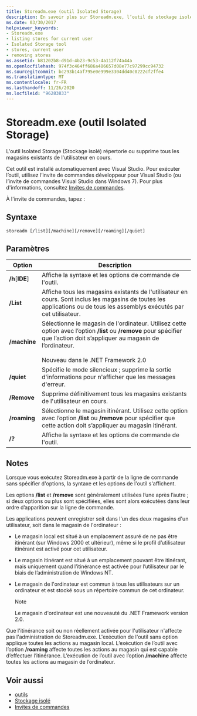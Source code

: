 ```yaml
---
title: Storeadm.exe (outil Isolated Storage)
description: En savoir plus sur Storeadm.exe, l’outil de stockage isolé. Cet outil répertorie ou supprime tous les magasins existants pour l’utilisateur actuel.
ms.date: 03/30/2017
helpviewer_keywords:
- Storeadm.exe
- listing stores for current user
- Isolated Storage tool
- stores, current user
- removing stores
ms.assetid: b81202b8-d91d-4b23-9c53-4a112f74a44a
ms.openlocfilehash: 974f3c464ff686a486657d08e77c97299cc94732
ms.sourcegitcommit: bc293b14af795e0e999e3304dd40c0222cf2ffe4
ms.translationtype: MT
ms.contentlocale: fr-FR
ms.lasthandoff: 11/26/2020
ms.locfileid: "96283833"
---
```

# <a name="storeadmexe-isolated-storage-tool"></a>Storeadm.exe (outil Isolated Storage)

L'outil Isolated Storage (Stockage isolé) répertorie ou supprime tous les magasins existants de l'utilisateur en cours.  
  
 Cet outil est installé automatiquement avec Visual Studio. Pour exécuter l’outil, utilisez l’invite de commandes développeur pour Visual Studio (ou l’invite de commandes Visual Studio dans Windows 7). Pour plus d'informations, consultez [Invites de commandes](developer-command-prompt-for-vs.md).  
  
 À l'invite de commandes, tapez :  
  
## <a name="syntax"></a>Syntaxe  
  
```console  
storeadm [/list][/machine][/remove][/roaming][/quiet]  
```  
  
## <a name="parameters"></a>Paramètres  
  
|Option|Description|  
|------------|-----------------|  
|**/h**[**IDE**]|Affiche la syntaxe et les options de commande de l'outil.|  
|**/List**|Affiche tous les magasins existants de l'utilisateur en cours. Sont inclus les magasins de toutes les applications ou de tous les assemblys exécutés par cet utilisateur.|  
|**/machine**|Sélectionne le magasin de l'ordinateur. Utilisez cette option avec l’option **/list** ou **/remove** pour spécifier que l’action doit s’appliquer au magasin de l’ordinateur.<br /><br /> Nouveau dans le .NET Framework 2.0|  
|**/quiet**|Spécifie le mode silencieux ; supprime la sortie d'informations pour n'afficher que les messages d'erreur.|  
|**/Remove**|Supprime définitivement tous les magasins existants de l'utilisateur en cours.|  
|**/roaming**|Sélectionne le magasin itinérant. Utilisez cette option avec l’option **/list** ou **/remove** pour spécifier que cette action doit s’appliquer au magasin itinérant.|  
|**/?**|Affiche la syntaxe et les options de commande de l'outil.|  
  
## <a name="remarks"></a>Notes  

 Lorsque vous exécutez Storeadm.exe à partir de la ligne de commande sans spécifier d'options, la syntaxe et les options de l'outil s'affichent.  
  
 Les options **/list** et **/remove** sont généralement utilisées l’une après l’autre ; si deux options ou plus sont spécifiées, elles sont alors exécutées dans leur ordre d’apparition sur la ligne de commande.  
  
 Les applications peuvent enregistrer soit dans l'un des deux magasins d'un utilisateur, soit dans le magasin de l'ordinateur :  
  
- Le magasin local est situé à un emplacement assuré de ne pas être itinérant (sur Windows 2000 et ultérieur), même si le profil d’utilisateur itinérant est activé pour cet utilisateur.  
  
- Le magasin itinérant est situé à un emplacement pouvant être itinérant, mais uniquement quand l’itinérance est activée pour l’utilisateur par le biais de l’administration de Windows NT.  
  
- Le magasin de l'ordinateur est commun à tous les utilisateurs sur un ordinateur et est stocké sous un répertoire commun de cet ordinateur.  
  
    > [!NOTE]
    > Le magasin d'ordinateur est une nouveauté du .NET Framework version 2.0.  
  
 Que l'itinérance soit ou non réellement activée pour l'utilisateur n'affecte pas l'administration de Storeadm.exe. L'exécution de l'outil sans option applique toutes les actions au magasin local. L’exécution de l’outil avec l’option **/roaming** affecte toutes les actions au magasin qui est capable d’effectuer l’itinérance. L’exécution de l’outil avec l’option **/machine** affecte toutes les actions au magasin de l’ordinateur.  
  
## <a name="see-also"></a>Voir aussi

- [outils](index.md)
- [Stockage isolé](../../standard/io/isolated-storage.md)
- [Invites de commandes](developer-command-prompt-for-vs.md)
